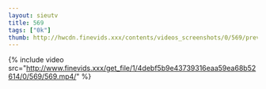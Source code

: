 ```yaml
--- 
layout: sieutv
title: 569
tags: ["0k"]
thumb: http://hwcdn.finevids.xxx/contents/videos_screenshots/0/569/preview.mp4.jpg
---
```

{% include video src="http://www.finevids.xxx/get_file/1/4debf5b9e43739316eaa59ea68b52614/0/569/569.mp4/" %} 
